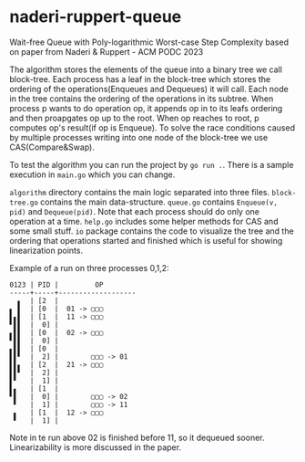 # naderi-ruppert-queue
Wait-free Queue with Poly-logarithmic Worst-case Step Complexity
based on paper from Naderi & Ruppert - ACM PODC 2023

The algorithm  stores the elements of the queue into a binary tree we call block-tree. Each process has a leaf in the block-tree which stores the ordering of the operations(Enqueues and Dequeues) it will call. Each node in the tree contains the ordering of the operations in its subtree. When process p wants to do operation op, it appends op in to its leafs ordering and then proapgates op up to the root. When op reaches to root, p computes op's result(if op is Enqueue). To solve the race conditions caused by multiple processes writing into one node of the block-tree we use CAS(Compare&Swap).

To test the algorithm you can run the project by ``go run .``. There is a sample execution in ``main.go`` which you can change.

``algorithm`` directory contains the main logic separated into three files. ``block-tree.go`` contains the main data-structure. ``queue.go`` contains ``Enqueue(v, pid)`` and ``Dequeue(pid)``. Note that each process should do only one operation at a time. ``help.go``  includes some helper methods for CAS and some small stuff. ``io`` package contains the code to visualize the tree and the ordering that operations started and finished which is useful for  showing linearization points.

Example of a run on three processes 0,1,2:
````
0123 | PID |         OP
-----+-----+-------------------
  ▖  | [2  | 
▖ ▌  | [0  |  01 -> ▢▢▢
▌▖▌  | [1  |  11 -> ▢▢▢
▘▌▌  |  0] |    
▖▌▌  | [0  |  02 -> ▢▢▢
▘▌▌  |  0] |    
▖▌▌  | [0  | 
▌▌▘  |  2] |        ▢▢▢ -> 01
▌▌▖  | [2  |  21 -> ▢▢▢
▌▌▘  |  2] |    
▌▘   |  1] |    
▌▖   | [1  | 
▘▌   |  0] |        ▢▢▢ -> 02
 ▘   |  1] |        ▢▢▢ -> 11
 ▖   | [1  |  12 -> ▢▢▢
 ▘   |  1] |    
````
Note in te run above 02 is finished before 11, so it dequeued sooner. Linearizability is more discussed in the paper.